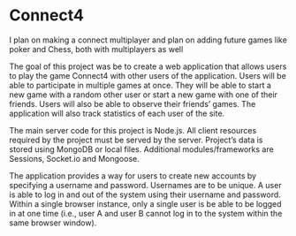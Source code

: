 # Connect4

I plan on making a connect multiplayer and plan on adding future games like poker and Chess, 
both with multiplayers as well

The goal of this project was be to create a web application that allows users to play the
game Connect4 with other users of the application. Users will be able to participate in
multiple games at once. They will be able to start a new game with a random other user
or start a new game with one of their friends. Users will also be able to observe their
friends’ games. The application will also track statistics of each user of the site.

The main server code for this project is Node.js. All client resources required by
the project must be served by the server. Project’s data is stored using
MongoDB or local files. Additional modules/frameworks are Sessions, Socket.io and 
Mongoose. 

The application provides a way for users to create new accounts by specifying a
username and password. Usernames are to be unique. A user is able to log in
and out of the system using their username and password. Within a single browser
instance, only a single user is be able to be logged in at one time (i.e., user A and
user B cannot log in to the system within the same browser window).
